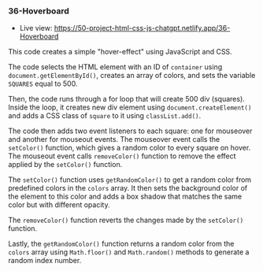 ### 36-Hoverboard

- Live view: https://50-project-html-css-js-chatgpt.netlify.app/36-Hoverboard

This code creates a simple "hover-effect" using JavaScript and CSS.

The code selects the HTML element with an ID of `container` using `document.getElementById()`, creates an array of colors, and sets the variable `SQUARES` equal to 500.

Then, the code runs through a for loop that will create 500 div (squares). Inside the loop, it creates new div element using `document.createElement()` and adds a CSS class of `square` to it using `classList.add()`.

The code then adds two event listeners to each square: one for mouseover and another for mouseout events. The mouseover event calls the `setColor()` function, which gives a random color to every square on hover. The mouseout event calls `removeColor()` function to remove the effect applied by the `setColor()` function.

The `setColor()` function uses `getRandomColor()` to get a random color from predefined colors in the `colors` array. It then sets the background color of the element to this color and adds a box shadow that matches the same color but with different opacity.

The `removeColor()` function reverts the changes made by the `setColor()` function.

Lastly, the `getRandomColor()` function returns a random color from the `colors` array using `Math.floor()` and `Math.random()` methods to generate a random index number.
